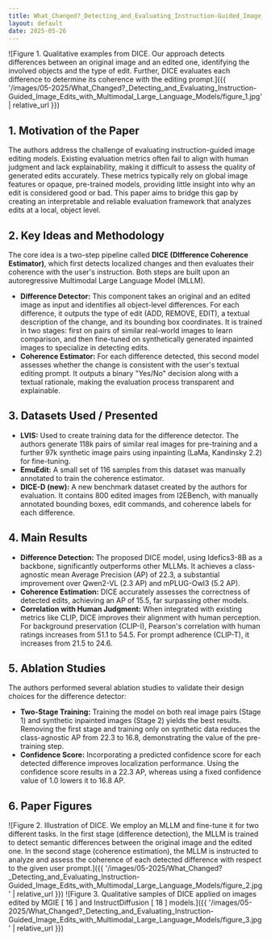 ```yaml
---
title: What_Changed?_Detecting_and_Evaluating_Instruction-Guided_Image_Edits_with_Multimodal_Large_Language_Models
layout: default
date: 2025-05-26
---
```

![Figure 1. Qualitative examples from DICE. Our approach detects differences between an original image and an edited one, identifying the involved objects and the type of edit. Further, DICE evaluates each difference to determine its coherence with the editing prompt.]({{ '/images/05-2025/What_Changed?_Detecting_and_Evaluating_Instruction-Guided_Image_Edits_with_Multimodal_Large_Language_Models/figure_1.jpg' | relative_url }})
## 1. Motivation of the Paper
The authors address the challenge of evaluating instruction-guided image editing models. Existing evaluation metrics often fail to align with human judgment and lack explainability, making it difficult to assess the quality of generated edits accurately. These metrics typically rely on global image features or opaque, pre-trained models, providing little insight into why an edit is considered good or bad. This paper aims to bridge this gap by creating an interpretable and reliable evaluation framework that analyzes edits at a local, object level.

## 2. Key Ideas and Methodology
The core idea is a two-step pipeline called **DICE (DIfference Coherence Estimator)**, which first detects localized changes and then evaluates their coherence with the user's instruction. Both steps are built upon an autoregressive Multimodal Large Language Model (MLLM).

- **Difference Detector:** This component takes an original and an edited image as input and identifies all object-level differences. For each difference, it outputs the type of edit (ADD, REMOVE, EDIT), a textual description of the change, and its bounding box coordinates. It is trained in two stages: first on pairs of similar real-world images to learn comparison, and then fine-tuned on synthetically generated inpainted images to specialize in detecting edits.
- **Coherence Estimator:** For each difference detected, this second model assesses whether the change is consistent with the user's textual editing prompt. It outputs a binary "Yes/No" decision along with a textual rationale, making the evaluation process transparent and explainable.

## 3. Datasets Used / Presented
- **LVIS:** Used to create training data for the difference detector. The authors generate 118k pairs of similar real images for pre-training and a further 97k synthetic image pairs using inpainting (LaMa, Kandinsky 2.2) for fine-tuning.
- **EmuEdit:** A small set of 116 samples from this dataset was manually annotated to train the coherence estimator.
- **DICE-D (new):** A new benchmark dataset created by the authors for evaluation. It contains 800 edited images from I2EBench, with manually annotated bounding boxes, edit commands, and coherence labels for each difference.

## 4. Main Results
- **Difference Detection:** The proposed DICE model, using Idefics3-8B as a backbone, significantly outperforms other MLLMs. It achieves a class-agnostic mean Average Precision (AP) of 22.3, a substantial improvement over Qwen2-VL (2.3 AP) and mPLUG-Owl3 (5.2 AP).
- **Coherence Estimation:** DICE accurately assesses the correctness of detected edits, achieving an AP of 15.5, far surpassing other models.
- **Correlation with Human Judgment:** When integrated with existing metrics like CLIP, DICE improves their alignment with human perception. For background preservation (CLIP-I), Pearson's correlation with human ratings increases from 51.1 to 54.5. For prompt adherence (CLIP-T), it increases from 21.5 to 24.6.

## 5. Ablation Studies
The authors performed several ablation studies to validate their design choices for the difference detector:
- **Two-Stage Training:** Training the model on both real image pairs (Stage 1) and synthetic inpainted images (Stage 2) yields the best results. Removing the first stage and training only on synthetic data reduces the class-agnostic AP from 22.3 to 16.8, demonstrating the value of the pre-training step.
- **Confidence Score:** Incorporating a predicted confidence score for each detected difference improves localization performance. Using the confidence score results in a 22.3 AP, whereas using a fixed confidence value of 1.0 lowers it to 16.8 AP.

## 6. Paper Figures
![Figure 2. Illustration of DICE. We employ an MLLM and fine-tune it for two different tasks. In the first stage (difference detection), the MLLM is trained to detect semantic differences between the original image and the edited one. In the second stage (coherence estimation), the MLLM is instructed to analyze and assess the coherence of each detected difference with respect to the given user prompt.]({{ '/images/05-2025/What_Changed?_Detecting_and_Evaluating_Instruction-Guided_Image_Edits_with_Multimodal_Large_Language_Models/figure_2.jpg' | relative_url }})
![Figure 3. Qualitative samples of DICE applied on images edited by MGIE [ 16 ] and InstructDiffusion [ 18 ] models.]({{ '/images/05-2025/What_Changed?_Detecting_and_Evaluating_Instruction-Guided_Image_Edits_with_Multimodal_Large_Language_Models/figure_3.jpg' | relative_url }})
